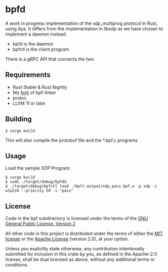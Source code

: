 bpfd
====

A work in progress implementation of the xdp_multiprog protocol in Rust, using Aya.
It differs from the implementation in libxdp as we have chosen to implement a daemon instead.

- bpfd is the daemon
- bpfctl is the client program

There is a gRPC API that connects the two

## Requirements

- Rust Stable & Rust Nightly
- My [fork](https://github.com/dave-tucker/bpf-linker/tree/bpf-v2) of bpf-linker
- protoc
- LLVM 11 or later

## Building

```
$ cargo build
```

This will also compile the protobuf file and the *.bpf.c programs

## Usage

Load the sample XDP Program:
```
$ cargo build
$ sudo ./target/debug/bpfd&
$ ./target/debug/bpfctl load ./bpf/.output/xdp_pass.bpf.o -p xdp -i wlp2s0 --priority 50 -s "pass"
```
## License

Code in the bpf subdirectory is licensed under the terms of the [GNU General Public License, Version 2]

All other code in this project is distributed under the terms of either the [MIT license] or the [Apache License] (version 2.0), at your option.

Unless you explicitly state otherwise, any contribution intentionally submitted for inclusion in this crate by you, as defined in the Apache-2.0 license, shall be dual licensed as above, without any additional terms or conditions.

[MIT license]: LICENSE-MIT
[Apache license]: LICENSE-APACHE
[GNU General Public License, Version 2]: LICENSE-GPL
